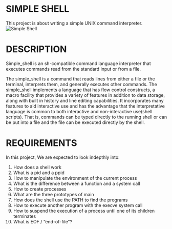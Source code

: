 # SIMPLE SHELL
This project is about writing a simple UNIX command interpreter. 
<img src="https://i.njkhanh.com/img/simple-shell-ls-l-c.png?v=1630163126" alt="Simple Shell">

# DESCRIPTION
Simple_shell is an sh-compatible command language interpreter that executes commands read from the standard input or from a file.

The simple_shell is a command that reads lines from either a file or the terminal, interprets them, and generally executes other commands. The simple_shell implements a language that has flow control constructs, a macro facility that provides a variety of features in addition to data storage, along with built in history and line editing capabilities. It incorporates many features to aid interactive use and has the advantage that the interpretative language is common to both interactive and non-interactive use(shell scripts). That is, commands can be typed directly to the running shell or can be put into a file and the file can be executed directly by the shell.

# REQUIREMENTS
In this project, We are expected to look indepthly into:
1. How does a shell work
2. What is a pid and a ppid
3. How to manipulate the environment of the current process
4. What is the difference between a function and a system call
5. How to create processes
6. What are the three prototypes of main
7. How does the shell use the PATH to find the programs
8. How to execute another program with the execve system call
9. How to suspend the execution of a process until one of its children terminates
10. What is EOF / “end-of-file”?

